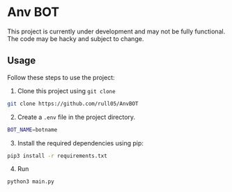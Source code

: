 # Anv BOT

This project is currently under development and may not be fully functional. The code may be hacky and subject to change.

## Usage

Follow these steps to use the project:

1. Clone this project using `git clone`

```bash
git clone https://github.com/rull05/AnvBOT

```

2. Create a `.env` file in the project directory.

```bash
BOT_NAME=botname
```

3. Install the required dependencies using pip:

```bash
pip3 install -r requirements.txt
```

4. Run

```bash
python3 main.py

```
